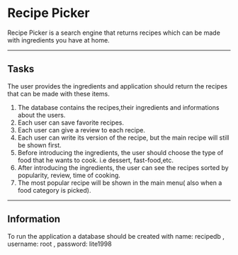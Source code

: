 # Recipe Picker

Recipe Picker is a search engine that returns recipes which can be made with ingredients you have at home.

---

## Tasks

The user provides the ingredients and application should return the recipes that can be made with these items.

1. The database contains the recipes,their ingredients and informations about the users.
2. Each user can save favorite recipes.
3. Each user can give a review to each recipe.
4. Each user can write its version of the recipe, but the main recipe will still be shown first. 
4. Before introducing the ingredients, the user should choose the type of food that he wants to cook. i.e dessert, fast-food,etc.
5. After introducing the ingredients, the user can see the recipes sorted by popularity, review, time of cooking.
6. The most popular recipe will be shown in the main menu( also when a food category is picked).


---

## Information
To run the application a database should be created with name: recipedb , username: root , password: lite1998 


